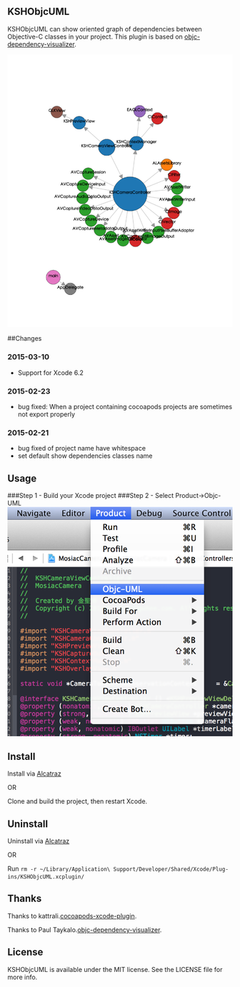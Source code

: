 ## KSHObjcUML
KSHObjcUML can show oriented graph of dependencies between Objective-C classes in your project.
This plugin is based on [objc-dependency-visualizer](https://github.com/PaulTaykalo/objc-dependency-visualizer).

![Example](KSHObjcUML.png)

##Changes


### 2015-03-10
 - Support for Xcode 6.2

### 2015-02-23
 - bug fixed: When a project containing cocoapods projects are sometimes not export properly

### 2015-02-21
 - bug fixed of project name have whitespace
 - set default show dependencies classes name 

## Usage
###Step 1 - Build your Xcode project
###Step 2 - Select Product->Objc-UML
![Screenshot](ScreenShot.png)

## Install
Install via [Alcatraz](http://alcatraz.io/)

OR

Clone and build the project, then restart Xcode.

## Uninstall
Uninstall via [Alcatraz](http://alcatraz.io/)

OR

Run `rm -r ~/Library/Application\ Support/Developer/Shared/Xcode/Plug-ins/KSHObjcUML.xcplugin/`

## Thanks
Thanks to kattrali.[cocoapods-xcode-plugin](https://github.com/kattrali/cocoapods-xcode-plugin).

Thanks to Paul Taykalo.[objc-dependency-visualizer](https://github.com/PaulTaykalo/objc-dependency-visualizer).

## License
KSHObjcUML is available under the MIT license. See the LICENSE file for more info.
